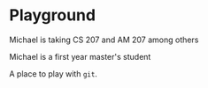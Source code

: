 # Playground
Michael is taking CS 207 and AM 207 among others

Michael is a first year master's student

A place to play with `git`.
